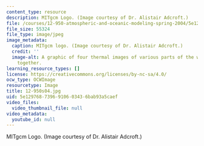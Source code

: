 ```yaml
---
content_type: resource
description: MITgcm Logo. (Image courtesy of Dr. Alistair Adcroft.)
file: /courses/12-950-atmospheric-and-oceanic-modeling-spring-2004/5e1297687396910603436bab93a5caef_12-950s04.jpg
file_size: 55324
file_type: image/jpeg
image_metadata:
  caption: MITgcm logo. (Image courtesy of Dr. Alistair Adcroft.)
  credit: ''
  image-alt: A graphic of four thermal images of various parts of the world composited
    together.
learning_resource_types: []
license: https://creativecommons.org/licenses/by-nc-sa/4.0/
ocw_type: OCWImage
resourcetype: Image
title: 12-950s04.jpg
uid: 5e129768-7396-9106-0343-6bab93a5caef
video_files:
  video_thumbnail_file: null
video_metadata:
  youtube_id: null
---
```

MITgcm Logo. (Image courtesy of Dr. Alistair Adcroft.)